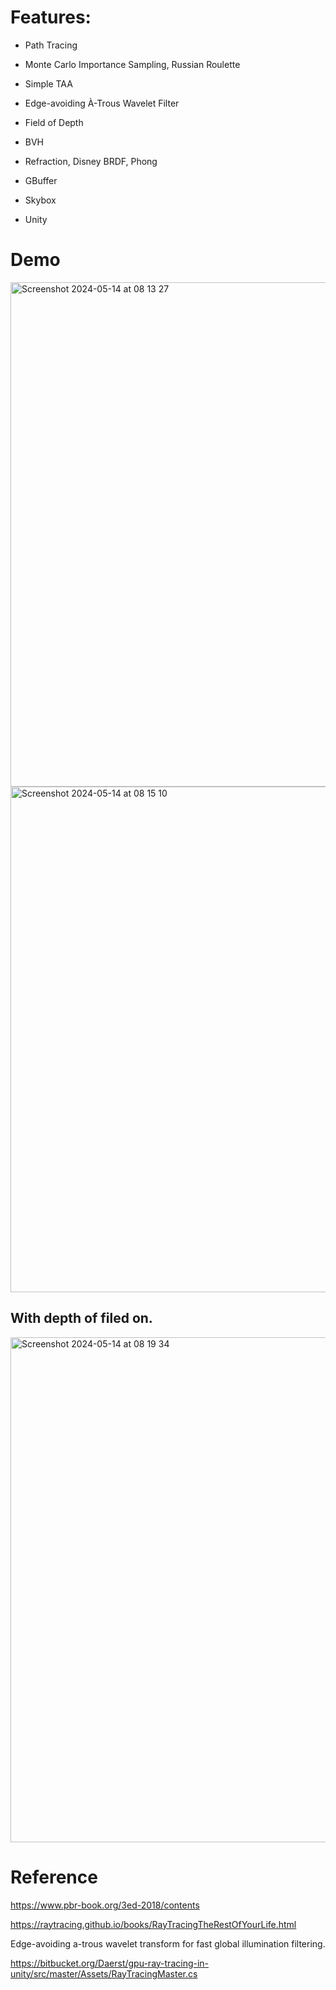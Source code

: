 # Features:

* Path Tracing

* Monte Carlo Importance Sampling, Russian Roulette
  
* Simple TAA

* Edge-avoiding À-Trous Wavelet Filter

* Field of Depth

* BVH

* Refraction, Disney BRDF, Phong

* GBuffer

* Skybox
* Unity

# Demo

<img width="807" alt="Screenshot 2024-05-14 at 08 13 27" src="https://github.com/zhuzhanji/Path-Tracing/assets/37281560/088376d9-ea58-4695-9885-746e9e8c8b62">

<img width="809" alt="Screenshot 2024-05-14 at 08 15 10" src="https://github.com/zhuzhanji/Path-Tracing/assets/37281560/c6f86c87-0f72-4f29-992b-c8f192dc5eb7">

## With depth of filed on.

<img width="808" alt="Screenshot 2024-05-14 at 08 19 34" src="https://github.com/zhuzhanji/Path-Tracing/assets/37281560/1a00088c-5297-4147-a3cc-7604537810fb">



# Reference

https://www.pbr-book.org/3ed-2018/contents

https://raytracing.github.io/books/RayTracingTheRestOfYourLife.html

Edge-avoiding a-trous wavelet transform for fast global illumination filtering.

https://bitbucket.org/Daerst/gpu-ray-tracing-in-unity/src/master/Assets/RayTracingMaster.cs
